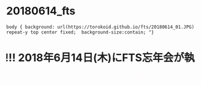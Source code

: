 # 20180614_fts

<html lang="ja">
 <head>
  <meta charset="UTF-8">

<style type="text/css">
  p {
color: #fffafa;
font-size: 1.5em;
 }
  </style>
    body { background: url(https://torokoid.github.io/fts/20180614_01.JPG) repeat-y top center fixed;  background-size:contain; "} 
  
</head>
<body>
  <h1><span class="yellow"><marquee behavior="alternate">!!! 2018年6月14日(木)にFTS忘年会が執り行われました !!!</marquee></span></h1>
<p align="right"><marquee direction="right" scrollamount="20" width="30%">(^_^)/~hada</marquee></p>
  </body>
</html>
